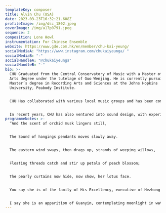 ```yaml
---
templateKey: composer
title: Alvin Chu (USA)
date: 2023-03-23T16:32:21.608Z
profileImage: /img/dsc_1802.jpeg
coverImage: /img/a17p0791.jpeg
sequence: 2
composition: Lone Howl
instrumentation: For Chinese Ensemble
website: https://www.gde.com.hk/en/member/chu-kai-yeung/
socialMediaA: "https://www.instagram.com/chukaiyeunga/ "
socialMediaB: "-"
socialHandleA: "@chukaiyeunga"
socialHandleB: "-"
bio: >-
  CHU Graduated from the Central Conservatory of Music with a Master of Fine
  Arts degree under the tutelage of Guo Wenjing. He is currently pursuing a
  Master’s degree in Recording Arts and Sciences at the Johns Hopkins
  University, Peabody Institute. 


  CHU Has collaborated with various local music groups and has been commissioned to create works for groups such as the "Hong Kong Gaudemaus Dunhuang Ensemble", "Elegance Choir", “The Hong Kong Academy for Performing Arts Wind Band", "Greeners - Mixed Choir", "Yue - Pipa Chamber Music Ensemble", "Psalm Wind Band", "Hong Kong Festival Wind Orchestra" and "RedBricks Harmonica Ensemble". In 2018, was commissioned by the Consulate General of Israel in Hong Kong to create “Wax of the Moon" for a young award-winning pianist. 


  In recent years, CHU has also ventured into sound design, with experience in recording production and live audio reinforcement. Works including the 3rd Silk Road (Dunhuang) International Cultural Expo - “Heavenly Music of Pure-land“ concert, the 4th Silk Road International Arts Festival - “Dunhuang resonance of the Silk Road" concert, the “A world within Strokes and Sounds" online music concert, "The Hong Kong Jockey Club Series: Dunhuang: Enchanting Tales for Millennium” (presented by the Hong Kong Heritage Museum) exhibition sound installation art, the “A Dialogue between Dunhuang and the Palace Museum – Across 2000 Years of Chinese Heritage” Concert and Cultural Seminar, and the “Peabody Opera Theatre Series: Don Giovanni by Wolfgang Amadeus Mozart”.
programmeNotes: >-
  “And the scent of orchid musk lingers still,


  The Sound of hangings pendants moves slowly away.


  The eastern wind sways, then drags up, strands of weeping willows,


  Floating threads catch and stir up petals of peach blossom;


  The pearly curtains now hide, now show, her lotus face.


  You say she is of the family of His Excellency, executive of Hezhong Prefecture;


  I say she is an apparition of Guanyin, contemplating moonlight in water.”
---
```


